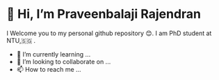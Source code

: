 # :battery: Hi, I’m Praveenbalaji Rajendran
I Welcome you to my personal github repository :blush:. I am PhD student at NTU,:singapore: .

- 🌱 I’m currently learning ...
- 💞️ I’m looking to collaborate on ...
- 📫 How to reach me ...

<!---
R-P-B/R-P-B is a ✨ special ✨ repository because its `README.md` (this file) appears on your GitHub profile.
You can click the Preview link to take a look at your changes.
--->

